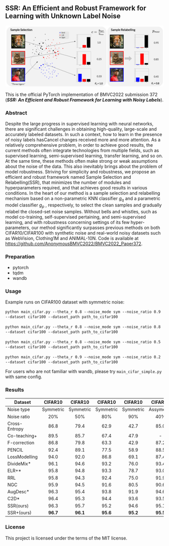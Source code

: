 ## SSR: An Efficient and Robust Framework for Learning with Unknown Label Noise

<p align="center">
    <img src="./sources/method.png" alt="drawing" width="800"/>
</p>

This is the official PyTorch implementation of BMVC2022 submission 372 (***SSR: An Efficient and Robust Framework for Learning with Noisy Labels***). 

### Abstract
Despite the large progress in supervised learning with neural networks, there are significant challenges in obtaining high-quality, large-scale and accurately labeled datasets. In such a context, how to learn in the presence of noisy labels hasCancel changes received more and more attention. As a relatively comprehensive problem, in order to achieve good results, the current methods often integrate technologies from multiple fields, such as supervised learning, semi-supervised learning, transfer learning, and so on. At the same time, these methods often make strong or weak assumptions about the noise of the data. This also inevitably brings about the problem of model robustness.
Striving for simplicity and robustness, we propose an efficient and robust framework named Sample Selection and Relabelling(SSR), that minimizes the number of modules and hyperparameters required, and that achieves good results in various conditions. In the heart of our method is a sample selection and relabelling mechanism based on a non-parametric KNN classifier $g_q$ and a parametric model classifier $g_p$ , respectively, to select the clean samples and gradually relabel the closed-set noise samples.
Without bells and whistles, such as model co-training, self-supervised pertaining, and semi-supervised learning, and with robustness concerning settings of its few hyper-parameters, our method significantly surpasses previous methods on both CIFAR10/CIFAR100 with synthetic noise and real-world noisy datasets such as WebVision, Clothing1M and ANIMAL-10N. Code is available at https://github.com/AnonymousBMVC2022/BMVC2022_Paper372.

### Preparation
- pytorch
- tqdm
- wandb

### Usage
Example runs on CIFAR100 dataset with symmetric noise:
```
python main_cifar.py --theta_r 0.8 --noise_mode sym --noise_ratio 0.9 --dataset cifar100 --dataset_path path_to_cifar100

python main_cifar.py --theta_r 0.8 --noise_mode sym --noise_ratio 0.8 --dataset cifar100 --dataset_path path_to_cifar100

python main_cifar.py --theta_r 0.8 --noise_mode sym --noise_ratio 0.5 --dataset cifar100 --dataset_path path_to_cifar100

python main_cifar.py --theta_r 0.9 --noise_mode sym --noise_ratio 0.2 --dataset cifar100 --dataset_path path_to_cifar100
```

For users who are not familiar with wandb, please try `main_cifar_simple.py` with same config.


### Results
| Dataset       |  CIFAR10  |  CIFAR10  |  CIFAR10  |  CIFAR10  |   CIFAR10  |  CIFAR100 |  CIFAR100 |  CIFAR100 |  CIFAR100 |
|---------------|:---------:|:---------:|:---------:|:---------:|:----------:|:---------:|:---------:|:---------:|:---------:|
| Noise type    | Symmetric | Symmetric | Symmetric | Symmetric | Assymetric | Symmetric | Symmetric | Symmetric | Symmetric |
| Noise ratio   |    20%    |    50%    |    80%    |    90%    |     40%    |    20%    |    50%    |    80%    |    90%    |
| Cross-Entropy |    86.8   |    79.4   |    62.9   |    42.7   |    85.0    |    62.0   |    46.7   |    19.9   |    10.1   |
| Co-teaching+  |    89.5   |    85.7   |    67.4   |    47.9   |      -     |    65.6   |    51.8   |    27.9   |    13.7   |
| F-correction  |    86.8   |    79.8   |    63.3   |    42.9   |    87.2    |    61.5   |    46.6   |    19.9   |    10.2   |
| PENCIL        |    92.4   |    89.1   |    77.5   |    58.9   |    88.5    |    69.4   |    57.5   |    31.1   |    15.3   |
| LossModelling |    94.0   |    92.0   |    86.8   |    69.1   |    87.4    |    73.9   |    66.1   |    48.2   |    24.3   |
| DivideMix*    |    96.1   |    94.6   |    93.2   |    76.0   |    93.4    |    77.3   |    74.6   |    60.2   |    31.5   |
| ELR+*         |    95.8   |    94.8   |    93.3   |    78.7   |    93.0    |    77.6   |    73.6   |    60.8   |    33.4   |
| RRL           |    95.8   |    94.3   |    92.4   |    75.0   |    91.9    |    79.1   |    74.8   |    57.7   |    29.3   |
| NGC           |    95.9   |    94.5   |    91.6   |    80.5   |    90.6    |    79.3   |    75.9   |    62.7   |    29.8   |
| AugDesc*      |    96.3   |    95.4   |    93.8   |    91.9   |    94.6    |    79.5   |    77.2   |    66.4   |    41.2   |
| C2D*          |    96.4   |    95.3   |    94.4   |    93.6   |    93.5    |    78.7   |    76.4   |    67.8   |    58.7   |
| SSR(ours)     |    96.3   |    95.7   |    95.2   |    94.6   |    95.1    |    79.0   |    75.9   |    69.5   |    61.8   |
| SSR+(ours)    |  **96.7** |  **96.1** |  **95.6** |  **95.2** |  **95.5**  |  **79.7** |  **77.2** |  **71.9** |  **66.6** |

### License
This project is licensed under the terms of the MIT license.
